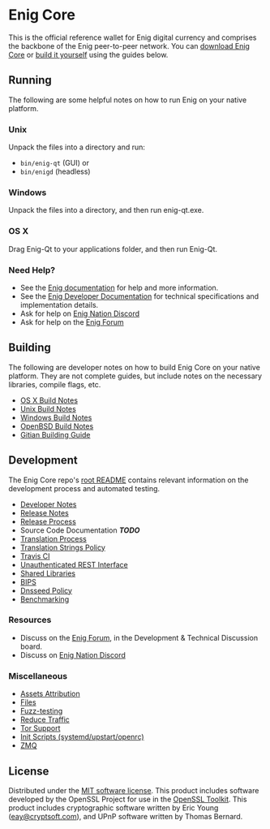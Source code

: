 Enig Core
==========

This is the official reference wallet for Enig digital currency and comprises the backbone of the Enig peer-to-peer network. You can [download Enig Core](https://www.enig.org/downloads/) or [build it yourself](#building) using the guides below.

Running
---------------------
The following are some helpful notes on how to run Enig on your native platform.

### Unix

Unpack the files into a directory and run:

- `bin/enig-qt` (GUI) or
- `bin/enigd` (headless)

### Windows

Unpack the files into a directory, and then run enig-qt.exe.

### OS X

Drag Enig-Qt to your applications folder, and then run Enig-Qt.

### Need Help?

* See the [Enig documentation](https://docs.enig.org)
for help and more information.
* See the [Enig Developer Documentation](https://enig-docs.github.io/) 
for technical specifications and implementation details.
* Ask for help on [Enig Nation Discord](http://enigchat.org)
* Ask for help on the [Enig Forum](https://enig.org/forum)

Building
---------------------
The following are developer notes on how to build Enig Core on your native platform. They are not complete guides, but include notes on the necessary libraries, compile flags, etc.

- [OS X Build Notes](build-osx.md)
- [Unix Build Notes](build-unix.md)
- [Windows Build Notes](build-windows.md)
- [OpenBSD Build Notes](build-openbsd.md)
- [Gitian Building Guide](gitian-building.md)

Development
---------------------
The Enig Core repo's [root README](/README.md) contains relevant information on the development process and automated testing.

- [Developer Notes](developer-notes.md)
- [Release Notes](release-notes.md)
- [Release Process](release-process.md)
- Source Code Documentation ***TODO***
- [Translation Process](translation_process.md)
- [Translation Strings Policy](translation_strings_policy.md)
- [Travis CI](travis-ci.md)
- [Unauthenticated REST Interface](REST-interface.md)
- [Shared Libraries](shared-libraries.md)
- [BIPS](bips.md)
- [Dnsseed Policy](dnsseed-policy.md)
- [Benchmarking](benchmarking.md)

### Resources
* Discuss on the [Enig Forum](https://enig.org/forum), in the Development & Technical Discussion board.
* Discuss on [Enig Nation Discord](http://enigchat.org)

### Miscellaneous
- [Assets Attribution](assets-attribution.md)
- [Files](files.md)
- [Fuzz-testing](fuzzing.md)
- [Reduce Traffic](reduce-traffic.md)
- [Tor Support](tor.md)
- [Init Scripts (systemd/upstart/openrc)](init.md)
- [ZMQ](zmq.md)

License
---------------------
Distributed under the [MIT software license](/COPYING).
This product includes software developed by the OpenSSL Project for use in the [OpenSSL Toolkit](https://www.openssl.org/). This product includes
cryptographic software written by Eric Young ([eay@cryptsoft.com](mailto:eay@cryptsoft.com)), and UPnP software written by Thomas Bernard.
